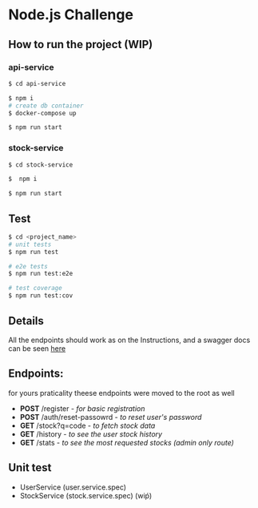 # Node.js Challenge

## How to run the project (WIP)

### api-service

```bash
$ cd api-service

$ npm i
# create db container
$ docker-compose up

$ npm run start
```

### stock-service

```bash
$ cd stock-service

$  npm i

$ npm run start
```

## Test

```bash
$ cd <project_name>
# unit tests
$ npm run test

# e2e tests
$ npm run test:e2e

# test coverage
$ npm run test:cov
```

## Details

All the endpoints should work as on the Instructions, and a swagger docs can be seen [here](http://localhost:3001/docs)

## Endpoints:

for yours praticality theese endpoints were moved to the root as well

- **POST** /register - _for basic registration_
- **POST** /auth/reset-passowrd - _to reset user's password_
- **GET** /stock?q=code - _to fetch stock data_
- **GET** /history - _to see the user stock history_
- **GET** /stats - _to see the most requested stocks (admin only route)_

## Unit test

- UserService (user.service.spec)
- StockService (stock.service.spec) (wiṕ)
